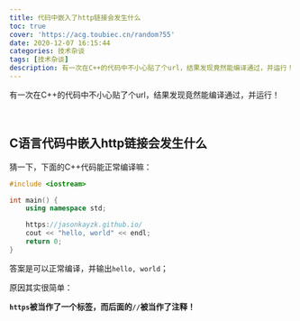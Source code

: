 ```yaml
---
title: 代码中嵌入了http链接会发生什么
toc: true
cover: 'https://acg.toubiec.cn/random?55'
date: 2020-12-07 16:15:44
categories: 技术杂谈
tags: [技术杂谈]
description: 有一次在C++的代码中不小心贴了个url，结果发现竟然能编译通过，并运行！
---
```


有一次在C++的代码中不小心贴了个url，结果发现竟然能编译通过，并运行！

<br/>

<!--more-->

## C语言代码中嵌入http链接会发生什么

猜一下，下面的C++代码能正常编译嘛：

```cpp
#include <iostream>

int main() {
    using namespace std;

    https://jasonkayzk.github.io/
    cout << "hello, world" << endl;
    return 0;
}
```

答案是可以正常编译，并输出`hello, world`；

原因其实很简单：

**`https`被当作了一个标签，而后面的`//`被当作了注释！**

<br/>